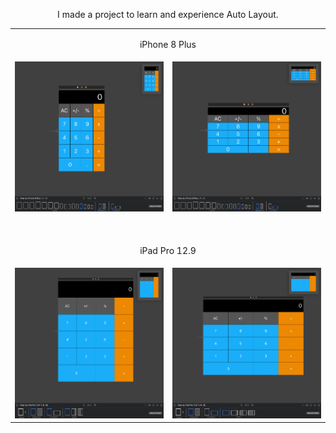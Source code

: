 <div align="center">
    <p>
        I made a project to learn and experience Auto Layout.
    </p>
    <table align="center" border="0">
        <tr>
            <td colspan="2">
                <div align="center">
                <p>iPhone 8 Plus</p>
            </div>
            </td>
        </tr>
        <tr>
            <td>
                <div align="left">
                    <img src="https://raw.githubusercontent.com/emrahturan/AutoLayoutExercise/master/img/Portrait_iPhone_8_Plus.png"
                        width="350" title="Home Page">
                </div>
            </td>
            <td>
                <div align="right">
                    <img src="https://raw.githubusercontent.com/emrahturan/AutoLayoutExercise/master/img/Landscape_iPhone_8_Plus.png"
                        width="350" alt="Detail Page">
                </div>
            </td>
        </tr>
        <tr><td></td></tr>
        <tr><td></td></tr>
        <tr><td></td></tr>
        <tr><td></td></tr>
        <tr><td></td></tr>
        <tr><td></td></tr>
        <tr>
            <td colspan="2">
                <div align="center">
                <p>iPad Pro 12.9</p>
            </div>
            </td>
        </tr>
        <tr>
            <td>
                <div align="left">
                    <img src="https://raw.githubusercontent.com/emrahturan/AutoLayoutExercise/master/img/Portrait_iPad_12.9.png"
                        width="350" title="Home Page">
                </div>
            </td>
            <td>
                <div align="right">
                    <img src="https://raw.githubusercontent.com/emrahturan/AutoLayoutExercise/master/img/Landscape_iPad_12.9.png"
                        width="350" alt="Detail Page">
                </div>
            </td>
        </tr>
    </table>
</div>